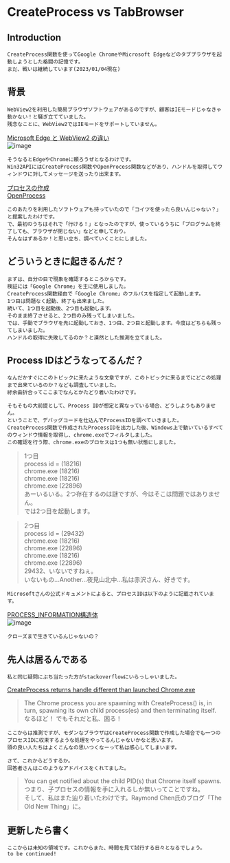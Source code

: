 
# CreateProcess vs TabBrowser

## Introduction

    CreateProcess関数を使ってGoogle ChromeやMicrosoft Edgeなどのタブブラウザを起動しようとした格闘の記憶です。  
    まだ、戦いは継続しています(2023/01/04現在)  

## 背景

    WebView2を利用した簡易ブラウザソフトウェアがあるのですが、顧客はIEモードじゃなきゃ動かない！と騒ぎ立てていました。  
    残念なことに、WebView2ではIEモードをサポートしていません。  
[Microsoft Edge と WebView2 の違い](https://learn.microsoft.com/ja-jp/microsoft-edge/webview2/concepts/browser-features)  
![image](https://user-images.githubusercontent.com/12496951/210588182-246d625b-c869-48d2-b39c-610bf5259c4c.png)  

    そうなるとEdgeやChromeに頼ろうぜとなるわけです。  
    Win32APIにはCreateProcess関数やOpenProcess関数などがあり、ハンドルを取得してウィンドウに対してメッセージを送ったり出来ます。  
[プロセスの作成](https://learn.microsoft.com/ja-jp/windows/win32/procthread/creating-processes)  
[OpenProcess](https://learn.microsoft.com/ja-jp/windows/win32/api/processthreadsapi/nf-processthreadsapi-openprocess)  

    このあたりを利用したソフトウェアも持っていたので「コイツを使ったら良いんじゃない？」と提案したわけです。  
    で、最初のうちはそれで「行ける！」となったのですが、使っているうちに「プログラムを終了しても、ブラウザが閉じない」などと申しており。  
    そんなはずあるか！と思い立ち、調べていくことにしました。  

## どういうときに起きるんだ？

    まずは、自分の目で現象を確認するところからです。  
    検証には「Google Chrome」を主に使用しました。  
    CreateProcess関数経由で「Google Chrome」のフルパスを指定して起動します。  
    1つ目は問題なく起動、終了も出来ました。  
    続いて、1つ目を起動後、2つ目も起動します。  
    そのまま終了させると、2つ目のみ残ってしまいました。  
    では、手動でブラウザを先に起動しておき、1つ目、2つ目と起動します。今度はどちらも残ってしまいました。  
    ハンドルの取得に失敗してるのか？と漠然とした推測を立てました。  

## Process IDはどうなってるんだ？

    なんだかすぐにこのトピックに来たような文章ですが、このトピックに来るまでにどこの処理まで出来ているのか？なども調査していました。  
    紆余曲折合ってここまでなんとかたどり着いたわけです。  
    
    そもそもの大前提として、Process IDが想定と異なっている場合、どうしようもありません。  
    ということで、デバッグコードを仕込んでProcessIDを調べていきました。  
    CreateProcess関数で作成されたProcessIDを出力した後、Windows上で動いているすべてのウィンドウ情報を取得し、chrome.exeでフィルタしました。  
    この確認を行う際、chrome.exeのプロセスは1つも無い状態にしました。  
> 1つ目  
> process id = (18216)  
> chrome.exe (18216)  
> chrome.exe (18216)  
> chrome.exe (22896)  
    あーいるいる。2つ存在するのは謎ですが、今はそこは問題ではありません。  
    では2つ目を起動します。  
    
> 2つ目  
> process id = (29432)  
> chrome.exe (18216)  
> chrome.exe (22896)  
> chrome.exe (18216)  
> chrome.exe (22896)  
    29432、いないですねぇ。  
    いないもの...Another...夜見山北中...私は赤沢さん、好きです。  
    
    Microsoftさんの公式ドキュメントによると、プロセスIDは以下のように記載されています。  
[PROCESS_INFORMATION構造体](https://learn.microsoft.com/ja-jp/windows/win32/api/processthreadsapi/ns-processthreadsapi-process_information)  
![image](https://user-images.githubusercontent.com/12496951/210595120-5a88322c-c7b9-4a87-b6e9-ec6bcfaa5e8e.png)  

    クローズまで生きているんじゃないの？  

## 先人は居るんである

    私と同じ疑問にぶち当たった方がstackoverflowにいらっしゃいました。  
[CreateProcess returns handle different than launched Chrome.exe](https://stackoverflow.com/questions/54644803/createprocess-returns-handle-different-than-launched-chrome-exe)  

> The Chrome process you are spawning with CreateProcess() is, in turn, spawning its own child process(es) and then terminating itself.  
    なるほど！ でもそれだと私、困る！  

    ここからは推測ですが、モダンなブラウザはCreateProcess関数で作成した場合でも一つのプロセスIDに収束するような処理をやってるんじゃないかなと思います。  
    頭の良い人たちはよくこんなの思いつくなーって私は感心してしまいます。  
    
    さて、これからどうするか。  
    回答者さんはこのようなアドバイスをくれてました。  
    
> You can get notified about the child PID(s) that Chrome itself spawns.  
    つまり、子プロセスの情報を手に入れるしか無いってことですね。  
    そして、私はまた辿り着いたわけです。Raymond Chen氏のブログ「The Old New Thing」に。  

## 更新したら書く

    ここからは未知の領域です。これからまた、時間を見て試行する日々となるでしょう。  
    to be continued!  

